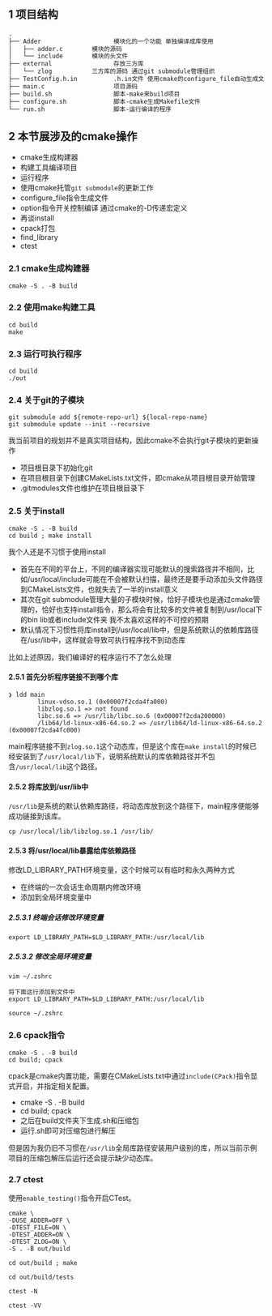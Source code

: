 1 项目结构
---

```txt
.
├── Adder                    模块化的一个功能 单独编译成库使用
│   ├── adder.c        模块的源码
│   └── include        模块的头文件
├── external                 存放三方库
│   └── zlog           三方库的源码 通过git submodule管理组织
├── TestConfig.h.in          .h.in文件 使用cmake的configure_file自动生成文件
├── main.c                   项目源码
├── build.sh                 脚本-make来build项目
├── configure.sh             脚本-cmake生成Makefile文件
└── run.sh                   脚本-运行编译的程序
```

2 本节展涉及的cmake操作
---

- cmake生成构建器
- 构建工具编译项目
- 运行程序
- 使用cmake托管`git submodule`的更新工作
- configure_file指令生成文件
- option指令开关控制编译 通过cmake的-D传递宏定义
- 再谈install
- cpack打包
- find_library
- ctest

### 2.1 cmake生成构建器

```shell
cmake -S . -B build
```

### 2.2 使用make构建工具

```shell
cd build
make
```

### 2.3 运行可执行程序

```shell
cd build
./out
```

### 2.4 关于git的子模块

```shell
git submodule add ${remote-repo-url} ${local-repo-name}
git submodule update --init --recursive 
```

我当前项目的规划并不是真实项目结构，因此cmake不会执行git子模块的更新操作

- 项目根目录下初始化git
- 在项目根目录下创建CMakeLists.txt文件，即cmake从项目根目录开始管理
- .gitmodules文件也维护在项目根目录下

### 2.5 关于install

```shell
cmake -S . -B build
cd build ; make install
```

我个人还是不习惯于使用install

- 首先在不同的平台上，不同的编译器实现可能默认的搜索路径并不相同，比如/usr/local/include可能在不会被默认扫描，最终还是要手动添加头文件路径到CMakeLists文件，也就失去了一半的install意义
- 其次在git submodule管理大量的子模块时候，恰好子模块也是通过cmake管理的，恰好也支持install指令，那么将会有比较多的文件被复制到/usr/local下的bin lib或者include文件夹 我不太喜欢这样的不可控的预期
- 默认情况下习惯性将库install到/usr/local/lib中，但是系统默认的依赖库路径在/usr/lib中，这样就会导致可执行程序找不到动态库

比如上述原因，我们编译好的程序运行不了怎么处理

#### 2.5.1 首先分析程序链接不到哪个库

```shell
❯ ldd main
        linux-vdso.so.1 (0x00007f2cda4fa000)
        libzlog.so.1 => not found
        libc.so.6 => /usr/lib/libc.so.6 (0x00007f2cda200000)
        /lib64/ld-linux-x86-64.so.2 => /usr/lib64/ld-linux-x86-64.so.2 (0x00007f2cda4fc000)

```

main程序链接不到`zlog.so.1`这个动态库，但是这个库在`make install`的时候已经安装到了`/usr/local/lib`下，说明系统默认的库依赖路径并不包含`/usr/local/lib`这个路径。

#### 2.5.2 将库放到/usr/lib中

`/usr/lib`是系统的默认依赖库路径，将动态库放到这个路径下，main程序便能够成功链接到该库。

```shell
cp /usr/local/lib/libzlog.so.1 /usr/lib/
```

#### 2.5.3 将/usr/local/lib暴露给库依赖路径

修改LD_LIBRARY_PATH环境变量，这个时候可以有临时和永久两种方式

- 在终端的一次会话生命周期内修改环境
- 添加到全局环境变量中

##### 2.5.3.1 终端会话修改环境变量

```shell
export LD_LIBRARY_PATH=$LD_LIBRARY_PATH:/usr/local/lib
```

##### 2.5.3.2 修改全局环境变量

```shell
vim ~/.zshrc

将下面这行添加到文件中
export LD_LIBRARY_PATH=$LD_LIBRARY_PATH:/usr/local/lib

source ~/.zshrc
```

### 2.6 cpack指令

```shell
cmake -S . -B build
cd build; cpack
```

cpack是cmake内置功能，需要在CMakeLists.txt中通过`include(CPack)`指令显式开启，并指定相关配置。

- cmake -S . -B build
- cd build; cpack
- 之后在build文件夹下生成.sh和压缩包
- 运行.sh即可对压缩包进行解压

但是因为我仍旧不习惯在`/usr/lib`全局库路径安装用户级别的库，所以当前示例项目的压缩包解压后运行还会提示缺少动态库。

### 2.7 ctest

使用`enable_testing()`指令开启CTest。

```shell
cmake \
-DUSE_ADDER=OFF \
-DTEST_FILE=ON \
-DTEST_ADDER=ON \
-DTEST_ZLOG=ON \
-S . -B out/build

cd out/build ; make

cd out/build/tests

ctest -N

ctest -VV
```
